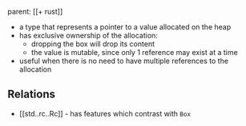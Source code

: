 parent: [[+ rust]]

- a type that represents a pointer to a value allocated on the heap
- has exclusive ownership of the allocation:
	- dropping the box will drop its content
	- the value is mutable, since only 1 reference may exist at a time
- useful when there is no need to have multiple references to the allocation

## Relations

- [[std..rc..Rc]] - has features which contrast with `Box`